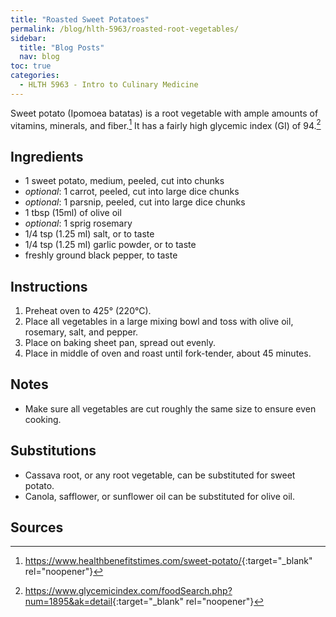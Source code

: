 ```yaml
---
title: "Roasted Sweet Potatoes"
permalink: /blog/hlth-5963/roasted-root-vegetables/
sidebar:
  title: "Blog Posts"
  nav: blog
toc: true
categories:
  - HLTH 5963 - Intro to Culinary Medicine
---
```


Sweet potato (Ipomoea batatas) is a root vegetable with ample amounts of vitamins, minerals, and fiber.[^1]
It has a fairly high glycemic index (GI) of 94.[^2]

## Ingredients
- 1 sweet potato, medium, peeled, cut into chunks
- *optional*: 1 carrot, peeled, cut into large dice chunks
- *optional*: 1 parsnip, peeled, cut into large dice chunks
- 1 tbsp (15ml) of olive oil
- *optional*: 1 sprig rosemary
- 1/4 tsp (1.25 ml) salt, or to taste
- 1/4 tsp (1.25 ml) garlic powder, or to taste
- freshly ground black pepper, to taste

## Instructions
1. Preheat oven to 425&deg; (220&deg;C).
2. Place all vegetables in a large mixing bowl and toss with olive oil, rosemary, salt, and pepper.
3. Place on baking sheet pan, spread out evenly.
4. Place in middle of oven and roast until fork-tender, about 45 minutes.

## Notes
- Make sure all vegetables are cut roughly the same size to ensure even cooking.

## Substitutions
- Cassava root, or any root vegetable, can be substituted for sweet potato.
- Canola, safflower, or sunflower oil can be substituted for olive oil.

## Sources
[^1]:<https://www.healthbenefitstimes.com/sweet-potato/>{:target="_blank" rel="noopener"}
[^2]:<https://www.glycemicindex.com/foodSearch.php?num=1895&ak=detail>{:target="_blank" rel="noopener"}
